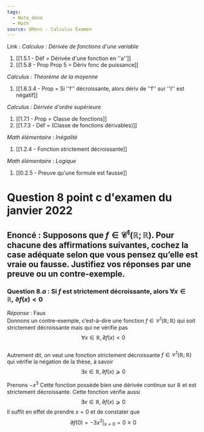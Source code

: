 ```yaml
---
tags:
  - Note_done
  - Math
source: UMons - Calculus Examen
---
```


Link :
_Calculus : Dérivée de fonctions d'une variable_
1. [[1.5.1 - Déf = Dérivée d'une fonction en ''a'']]
2. [[1.5.8 - Prop Prop 5 = Dériv fonc de puissance]]

_Calculus : Théorème de la moyenne_
1. [[1.6.3.4 - Prop = Si ''f'' décroissante, alors dériv de ''f'' sur ''I'' est négatif]]

_Calculus : Dérivée d'ordre supérieure_
1. [[1.7.1 - Prop = Classe de fonctions]]
2. [[1.7.3 - Déf = (Classe de fonctions dérivables)]]

_Math élémentaire : Inégalité_
1. [[1.2.4 - Fonction strictement décroissante]]

_Math élémentaire : Logique_
1. [[0.2.5 - Preuve qu'une formule est fausse]]

# Question 8 point c d'examen du janvier 2022
## Enoncé : Supposons que $f ∈ \mathscr{C}^1 (\mathbb{R};\mathbb{R})$. Pour chacune des affirmations suivantes, cochez la case adéquate selon que vous pensez qu’elle est vraie ou fausse. Justifiez vos réponses par une preuve ou un contre-exemple.
### Question 8.$a$ : Si $f$ est strictement décroissante, alors $\forall x \in \mathbb{R},\ \partial f(x) < 0$ 
_Réponse_ : Faux
\
Donnons un contre-exemple, c’est-à-dire une fonction $f ∈ \mathscr{C}^1 (\mathbb{R};\mathbb{R})$ qui soit strictement décroissante mais qui ne vérifie pas $$∀x ∈ \mathbb{R}, ∂ f(x) < 0$$
\
Autrement dit, on veut une fonction strictement décroissante $f ∈ \mathscr{C}^1 (\mathbb{R};\mathbb{R})$ qui vérifie la négation de la thèse, à savoir $$∃x ∈ \mathbb{R}, ∂ f(x) ⩾0$$ 

Prenons $-x^3$ 
Cette fonction possède bien une dérivée continue sur $\mathbb{R}$ et est strictement décroissante.
Cette fonction vérifie aussi $$∃x ∈ \mathbb{R}, ∂ f(x) ⩾ 0$$ 
Il suffit en effet de prendre $x = 0$ et de constater que $$\left.\partial f(0) = -3x^2 \right|_{x=0} = 0 \ge0$$
